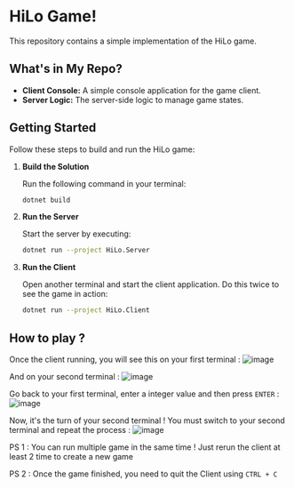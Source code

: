 # HiLo Game!

This repository contains a simple implementation of the HiLo game.

## What's in My Repo?

- **Client Console:** A simple console application for the game client.
- **Server Logic:** The server-side logic to manage game states.

## Getting Started

Follow these steps to build and run the HiLo game:

1. **Build the Solution**

    Run the following command in your terminal:

    ```bash
    dotnet build
    ```

2. **Run the Server**

    Start the server by executing:

    ```bash
    dotnet run --project HiLo.Server
    ```

3. **Run the Client**

    Open another terminal and start the client application. Do this twice to see the game in action:

    ```bash
    dotnet run --project HiLo.Client
    ```

## How to play ?

Once the client running, you will see this on your first terminal :
![image](https://github.com/FournyP/HiLo-Game/assets/64586968/ea521b44-18d9-4edf-991e-1132f44bd836)

And on your second terminal :
![image](https://github.com/FournyP/HiLo-Game/assets/64586968/81467fc6-6b84-4ddd-a140-8a93cc678e75)

Go back to your first terminal, enter a integer value and then press `ENTER` :
![image](https://github.com/FournyP/HiLo-Game/assets/64586968/1b813dbe-72b5-4a31-819b-ed3974043247)

Now, it's the turn of your second terminal ! You must switch to your second terminal and repeat the process :
![image](https://github.com/FournyP/HiLo-Game/assets/64586968/8b12d601-6902-4300-88fc-684f52f8706c)

PS 1 : You can run multiple game in the same time ! Just rerun the client at least 2 time to create a new game

PS 2 : Once the game finished, you need to quit the Client using `CTRL + C`
